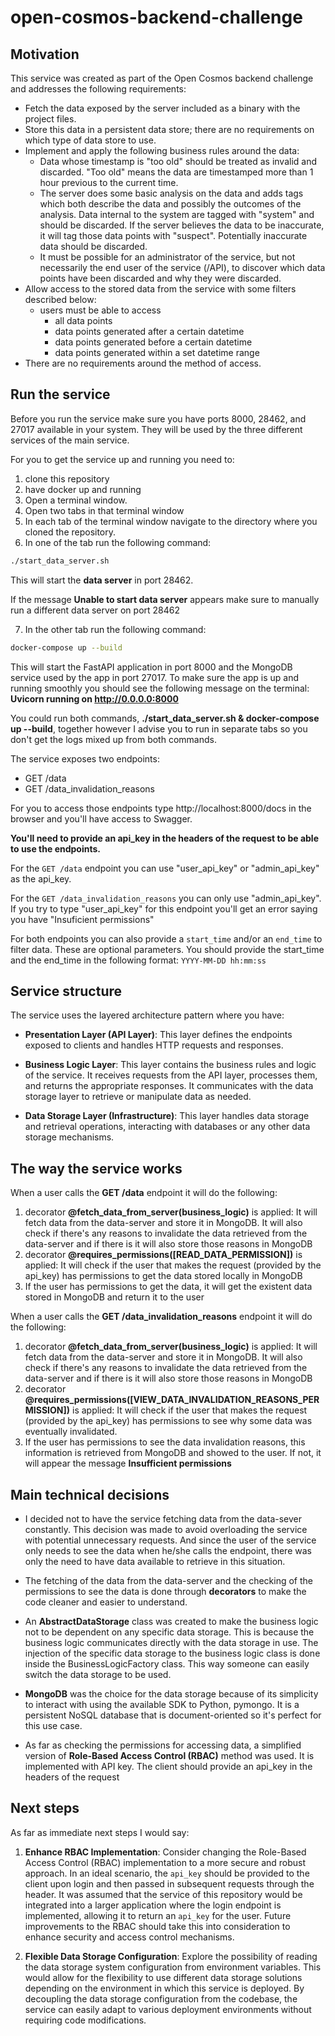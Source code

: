 # open-cosmos-backend-challenge


## Motivation

This service was created as part of the Open Cosmos backend challenge and addresses the following requirements:

- Fetch the data exposed by the server included as a binary with the project files.
- Store this data in a persistent data store; there are no requirements on which type of data store to use.
- Implement and apply the following business rules around the data:
  - Data whose timestamp is "too old" should be treated as invalid and discarded. "Too old" means the data are timestamped more than 1 hour previous to the current time.
  - The server does some basic analysis on the data and adds tags which both describe the data and possibly the outcomes of the analysis. Data internal to the system are tagged with "system" and should be discarded. If the server believes the data to be inaccurate, it will tag those data points with "suspect". Potentially inaccurate data should be discarded.
  - It must be possible for an administrator of the service, but not necessarily the end user of the service (/API), to discover which data points have been discarded and why they were discarded.
- Allow access to the stored data from the service with some filters described below: 
  - users must be able to access 
    - all data points 
    - data points generated after a certain datetime 
    - data points generated before a certain datetime 
    - data points generated within a set datetime range
- There are no requirements around the method of access.

## Run the service

Before you run the service make sure you have ports 8000, 28462, and 27017 available in your system.
They will be used by the three different services of the main service.

For you to get the service up and running you need to:
1. clone this repository 
2. have docker up and running
3. Open a terminal window.
4. Open two tabs in that terminal window
5. In each tab of the terminal window navigate to the directory where you cloned the repository.
6. In one of the tab run the following command:
```bash
./start_data_server.sh
```

This will start the **data server** in port 28462.

If the message **Unable to start data server** appears make sure to manually run a different data server
on port 28462

7. In the other tab run the following command:
```bash
docker-compose up --build
```
This will start the FastAPI application in port 8000 and the MongoDB service used by the app in port 27017.
To make sure the app is up and running smoothly you should see the following message on the terminal: **Uvicorn running on http://0.0.0.0:8000**


You could run both commands, **./start_data_server.sh & docker-compose up --build**,  together however I advise you to run in separate tabs 
so you don't get the logs mixed up from both commands.


The service exposes two endpoints: 
- GET /data 
- GET /data_invalidation_reasons

For you to access those endpoints type http://localhost:8000/docs in the browser and you'll have access to Swagger.

**You'll need to provide an api_key in the headers of the request
to be able to use the endpoints.**


For the `GET /data` endpoint you can use "user_api_key" or "admin_api_key" as the api_key.  


For the `GET /data_invalidation_reasons` you can only use "admin_api_key". 
If you try to type "user_api_key" for this endpoint you'll get an error saying you have "Insuficient permissions"


For both endpoints you can also provide a `start_time` and/or an `end_time` to filter data.
These are optional parameters.
You should provide the start_time and the end_time in the following format: `YYYY-MM-DD hh:mm:ss`


## Service structure

The service uses the layered architecture pattern where you have:
- **Presentation Layer (API Layer)**: This layer defines the endpoints exposed to clients and handles HTTP requests and responses.

- **Business Logic Layer**: This layer contains the business rules and logic of the service. 
It receives requests from the API layer, processes them, and returns the appropriate responses. 
It communicates with the data storage layer to retrieve or manipulate data as needed.

- **Data Storage Layer (Infrastructure)**: This layer handles data storage and retrieval operations, 
interacting with databases or any other data storage mechanisms.

## The way the service works

When a user calls the **GET /data** endpoint it will do the following:
1. decorator **@fetch_data_from_server(business_logic)** is applied: 
It will fetch data from the data-server and store it in MongoDB. 
It will also check if there's any reasons to invalidate the data retrieved from the data-server
and if there is it will also store those reasons in MongoDB
2. decorator **@requires_permissions([READ_DATA_PERMISSION])** is applied:
It will check if the user that makes the request (provided by the api_key) has permissions
to get the data stored locally in MongoDB
3. If the user has permissions to get the data,
it will get the existent data stored in MongoDB and return it to the user

When a user calls the **GET /data_invalidation_reasons** endpoint it will do the following:
1. decorator **@fetch_data_from_server(business_logic)** is applied: 
It will fetch data from the data-server and store it in MongoDB. 
It will also check if there's any reasons to invalidate the data retrieved from the data-server
and if there is it will also store those reasons in MongoDB
2. decorator **@requires_permissions([VIEW_DATA_INVALIDATION_REASONS_PERMISSION])** is applied:
It will check if the user that makes the request (provided by the api_key) has permissions
to see why some data was eventually invalidated.
3. If the user has permissions to see the data invalidation reasons, this information is retrieved
from MongoDB and showed to the user. If not, it will appear the message **Insufficient permissions**

## Main technical decisions
- I decided not to have the service fetching data from the data-sever constantly.
This decision was made to avoid overloading the service with potential unnecessary requests.
And since the user of the service only needs to see the data when he/she calls the endpoint, 
there was only the need to have data available to retrieve in this situation.


- The fetching of the data from the data-server and the checking of the permissions to see the data
is done through **decorators** to make the code cleaner and easier to understand.


- An **AbstractDataStorage** class was created to make the business logic not to be dependent on any
specific data storage. This is because the business logic communicates directly with the 
data storage in use. The injection of the specific data storage to the business logic class
is done inside the BusinessLogicFactory class. This way someone can easily switch the data storage to be used.


- **MongoDB** was the choice for the data storage because of its simplicity to interact with 
using the available SDK to Python, pymongo. It is a persistent NoSQL database that is document-oriented
so it's perfect for this use case.


- As far as checking the permissions for accessing data, 
a simplified version of **Role-Based Access Control (RBAC)** method was used.
It is implemented with API key. The client should provide an api_key in the headers of 
the request


## Next steps
As far as immediate next steps I would say:


1. **Enhance RBAC Implementation**: Consider changing the Role-Based Access Control (RBAC) implementation to a more secure and robust approach. In an ideal scenario, the `api_key` should be provided to the client upon login and then passed in subsequent requests through the header. It was assumed that the service of this repository would be integrated into a larger application where the login endpoint is implemented, allowing it to return an `api_key` for the user. Future improvements to the RBAC should take this into consideration to enhance security and access control mechanisms.

2. **Flexible Data Storage Configuration**: Explore the possibility of reading the data storage system configuration from environment variables. This would allow for the flexibility to use different data storage solutions depending on the environment in which this service is deployed. By decoupling the data storage configuration from the codebase, the service can easily adapt to various deployment environments without requiring code modifications.

